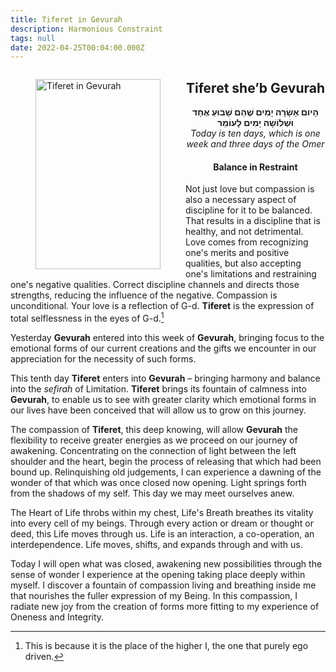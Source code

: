 ```yaml
---
title: Tiferet in Gevurah
description: Harmonious Constraint
tags: null
date: 2022-04-25T00:04:00.000Z
---
```

<a href="https://www.chabad.org/holidays/sefirah/omer-count_cdo/jewish/Count-the-Omer.htm">
<i class="fa fa-file" aria-hidden="true"></i></a>

<figure style='float: left'>
 <a href='/posts/img/freedom/week2/2.3-Tiferet_in_Gevurah.png' target="_blank">
   <img src='/posts/img/freedom/week2/2.3-Tiferet_in_Gevurah_s.png' alt='Tiferet in Gevurah' width='200' height='304' />
 </a>
</figure>

<div style="text-align:center">
<h2>Tiferet she’b Gevurah</h2>
<span dir="rtl"><b>הָיום אָשָׂרָה יָמִים שֶׁהֵם שָׁבוּעַ אֶחָד  וּּשְׁלוֹשָׁה יָמִים לָעוֹמֵר</b></span>
<br />
<i>ֹToday is ten days, which is one week and three days of the Omer</i>
</p>

<h4>Balance in Restraint</h4>

</div>

<div class="abstract">

Not just love but compassion is also a necessary aspect of discipline for it to be balanced. That results in a discipline that is healthy, and not detrimental. Love comes from recognizing one's merits and positive qualities, but also accepting one's limitations and restraining one's negative qualities. Correct discipline channels and directs those strengths, reducing the influence of the negative. Compassion is unconditional.  Your love is a reflection of G-d. <b>Tiferet</b> is the expression of total selflessness in the eyes of G-d.[^1]
</div>

Yesterday **Gevurah** entered into this week of **Gevurah**, bringing focus to the emotional forms of our current creations and the gifts we encounter in our appreciation for the necessity of such forms.

This tenth day **Tiferet** enters into **Gevurah** – bringing harmony and balance into the _sefirah_ of Limitation. **Tiferet** brings its fountain of calmness into **Gevurah**, to enable us to see with greater clarity which emotional forms in our lives have been conceived that will allow us to grow on this journey.

The compassion of **Tiferet**, this deep knowing, will allow **Gevurah** the flexibility to receive greater energies as we proceed on our journey of awakening. Concentrating on the connection of light between the left shoulder and the heart, begin the process of releasing that which had been bound up. Relinquishing old judgements, I can experience a dawning of the wonder of that which was once closed now opening. Light springs forth from the shadows of my self. This day we may meet ourselves anew.

The Heart of Life throbs within my chest, Life's Breath breathes its vitality into every cell of my beings. Through every action or dream or thought or deed, this Life moves through us. Life is an interaction, a co-operation, an interdependence. Life moves, shifts, and expands through and with us.

<div class="abstract">

Today I will open what was closed, awakening new possibilities through the sense of wonder I experience at the opening taking place deeply within myself. I discover a fountain of compassion living and breathing inside me that nourishes the fuller expression of my Being. In this compassion, I radiate new joy from the creation of forms more fitting to my experience of Oneness and Integrity.
</div>

[^1]: This is because it is the place of the higher I,  the one that purely ego driven.
